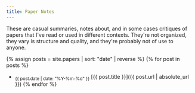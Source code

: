 ```yaml
---
title: Paper Notes
---
```


These are casual summaries, notes about, and in some cases critiques of papers that I've read or used in different contexts.
They're not organized, they vary is structure and quality, and they're probably not of use to anyone.

{% assign posts = site.papers | sort: "date" | reverse %}
{% for post in posts %}
 + <sub>{{ post.date | date: "%Y-%m-%d" }}</sub> [{{ post.title }}]({{ post.url | absolute_url }})
{% endfor %}
